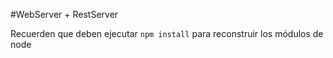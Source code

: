 #WebServer + RestServer

Recuerden que deben ejecutar ````npm install```` para reconstruir los módulos de node
